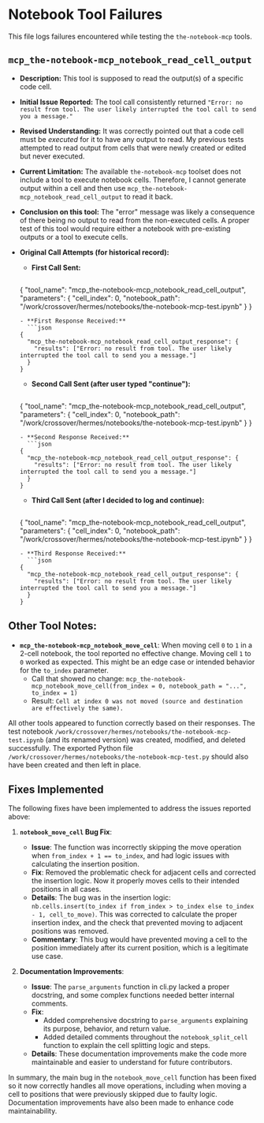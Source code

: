 # Notebook Tool Failures

This file logs failures encountered while testing the `the-notebook-mcp` tools.

## `mcp_the-notebook-mcp_notebook_read_cell_output`

- **Description:** This tool is supposed to read the output(s) of a specific code cell.
- **Initial Issue Reported:** The tool call consistently returned `"Error: no result from tool. The user likely interrupted the tool call to send you a message."`
- **Revised Understanding:** It was correctly pointed out that a code cell must be *executed* for it to have any output to read. My previous tests attempted to read output from cells that were newly created or edited but never executed.
- **Current Limitation:** The available `the-notebook-mcp` toolset does not include a tool to execute notebook cells. Therefore, I cannot generate output within a cell and then use `mcp_the-notebook-mcp_notebook_read_cell_output` to read it back.
- **Conclusion on this tool:** The "error" message was likely a consequence of there being no output to read from the non-executed cells. A proper test of this tool would require either a notebook with pre-existing outputs or a tool to execute cells.

- **Original Call Attempts (for historical record):**
  - **First Call Sent:**
    ```json
  {
    "tool_name": "mcp_the-notebook-mcp_notebook_read_cell_output",
    "parameters": {
      "cell_index": 0,
      "notebook_path": "/work/crossover/hermes/notebooks/the-notebook-mcp-test.ipynb"
    }
  }
  ```
  - **First Response Received:**
    ```json
  {
    "mcp_the-notebook-mcp_notebook_read_cell_output_response": {
      "results": ["Error: no result from tool. The user likely interrupted the tool call to send you a message."]
    }
  }
  ```
  - **Second Call Sent (after user typed "continue"):**
    ```json
  {
    "tool_name": "mcp_the-notebook-mcp_notebook_read_cell_output",
    "parameters": {
      "cell_index": 0,
      "notebook_path": "/work/crossover/hermes/notebooks/the-notebook-mcp-test.ipynb"
    }
  }
  ```
  - **Second Response Received:**
    ```json
  {
    "mcp_the-notebook-mcp_notebook_read_cell_output_response": {
      "results": ["Error: no result from tool. The user likely interrupted the tool call to send you a message."]
    }
  }
  ```
  - **Third Call Sent (after I decided to log and continue):**
    ```json
  {
    "tool_name": "mcp_the-notebook-mcp_notebook_read_cell_output",
    "parameters": {
      "cell_index": 0,
      "notebook_path": "/work/crossover/hermes/notebooks/the-notebook-mcp-test.ipynb"
    }
  }
  ```
  - **Third Response Received:**
    ```json
  {
    "mcp_the-notebook-mcp_notebook_read_cell_output_response": {
      "results": ["Error: no result from tool. The user likely interrupted the tool call to send you a message."]
    }
  }
  ```

## Other Tool Notes:

*   **`mcp_the-notebook-mcp_notebook_move_cell`**: When moving cell `0` to `1` in a 2-cell notebook, the tool reported no effective change. Moving cell `1` to `0` worked as expected. This might be an edge case or intended behavior for the `to_index` parameter.
    *   Call that showed no change: `mcp_the-notebook-mcp_notebook_move_cell(from_index = 0, notebook_path = "...", to_index = 1)`
    *   Result: `Cell at index 0 was not moved (source and destination are effectively the same).`

All other tools appeared to function correctly based on their responses. The test notebook `/work/crossover/hermes/notebooks/the-notebook-mcp-test.ipynb` (and its renamed version) was created, modified, and deleted successfully. The exported Python file `/work/crossover/hermes/notebooks/the-notebook-mcp-test.py` should also have been created and then left in place. 

## Fixes Implemented

The following fixes have been implemented to address the issues reported above:

1. **`notebook_move_cell` Bug Fix**:
   - **Issue**: The function was incorrectly skipping the move operation when `from_index + 1 == to_index`, and had logic issues with calculating the insertion position.
   - **Fix**: Removed the problematic check for adjacent cells and corrected the insertion logic. Now it properly moves cells to their intended positions in all cases.
   - **Details**: The bug was in the insertion logic: `nb.cells.insert(to_index if from_index > to_index else to_index - 1, cell_to_move)`. This was corrected to calculate the proper insertion index, and the check that prevented moving to adjacent positions was removed.
   - **Commentary**: This bug would have prevented moving a cell to the position immediately after its current position, which is a legitimate use case.

2. **Documentation Improvements**:
   - **Issue**: The `parse_arguments` function in cli.py lacked a proper docstring, and some complex functions needed better internal comments.
   - **Fix**: 
     - Added comprehensive docstring to `parse_arguments` explaining its purpose, behavior, and return value.
     - Added detailed comments throughout the `notebook_split_cell` function to explain the cell splitting logic and steps.
   - **Details**: These documentation improvements make the code more maintainable and easier to understand for future contributors.

In summary, the main bug in the `notebook_move_cell` function has been fixed so it now correctly handles all move operations, including when moving a cell to positions that were previously skipped due to faulty logic. Documentation improvements have also been made to enhance code maintainability. 